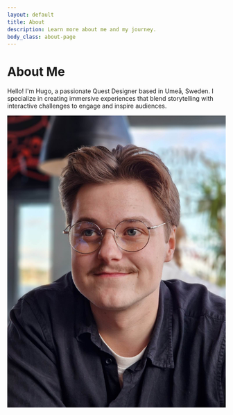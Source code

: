 ```yaml
---
layout: default
title: About
description: Learn more about me and my journey.
body_class: about-page
---
```


# About Me

<div class="about-container">
  <div class="about-text fade-in">
    <p>Hello! I'm Hugo, a passionate Quest Designer based in Umeå, Sweden. I specialize in creating immersive experiences that blend storytelling with interactive challenges to engage and inspire audiences.</p>
  </div>
  <div class="about-image fade-in">
    <img src="/assets/images/your-portrait.jpg" alt="Hugo's Portrait">
  </div>
</div>
